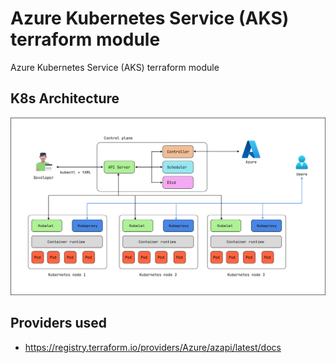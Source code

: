 # Azure Kubernetes Service (AKS) terraform module

Azure Kubernetes Service (AKS) terraform module

## K8s Architecture

![Kubernetes Architecture](./img/Kubernetes_architecture.png)

## Providers used

- https://registry.terraform.io/providers/Azure/azapi/latest/docs

